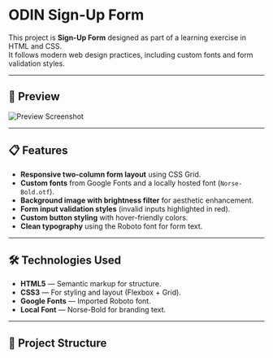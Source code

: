 # ODIN Sign-Up Form

This project is  **Sign-Up Form** designed as part of a learning exercise in HTML and CSS.  
It follows modern web design practices, including custom fonts and form validation styles.

---

## 📸 Preview
![Preview Screenshot](./Screenshot )

---

## 📋 Features

- **Responsive two-column form layout** using CSS Grid.
- **Custom fonts** from Google Fonts and a locally hosted font (`Norse-Bold.otf`).
- **Background image with brightness filter** for aesthetic enhancement.
- **Form input validation styles** (invalid inputs highlighted in red).
- **Custom button styling** with hover-friendly colors.
- **Clean typography** using the Roboto font for form text.

---

## 🛠️ Technologies Used

- **HTML5** — Semantic markup for structure.
- **CSS3** — For styling and layout (Flexbox + Grid).
- **Google Fonts** — Imported Roboto font.
- **Local Font** — Norse-Bold for branding text.

---

## 📂 Project Structure

